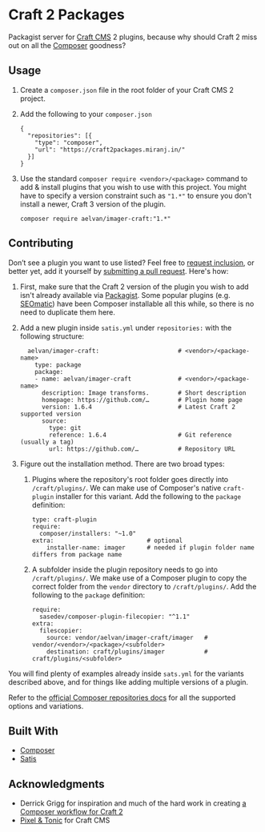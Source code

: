 Craft 2 Packages
================
Packagist server for [Craft CMS] 2 plugins, because why should Craft 2 miss out on
all the [Composer][] goodness?

[composer]:https://getcomposer.org/
[craft cms]:https://craftcms.com/



Usage
-----
1.  Create a `composer.json` file in the root folder of your Craft CMS 2 project.

2.  Add the following to your `composer.json`
    ```
    {
      "repositories": [{
        "type": "composer",
        "url": "https://craft2packages.miranj.in/"
      }]
    }
    ```

3.  Use the standard `composer require <vendor>/<package>` command to add & install plugins
    that you wish to use with this project. You might have to specify a version constraint
    such as `"1.*"` to ensure you don't install a newer, Craft 3 version of the plugin.
    ```
    composer require aelvan/imager-craft:"1.*"
    ```


Contributing
------------
Don’t see a plugin you want to use listed? Feel free to [request inclusion][issue], or better yet, add it yourself by [submitting a pull request][pull].
Here's how:

1.  First, make sure that the Craft 2 version of the plugin you wish to add isn't already available
    via [Packagist][]. Some popular plugins (e.g. [SEOmatic][]) have been Composer installable
    all this while, so there is no need to duplicate them here.

2.  Add a new plugin inside `satis.yml` under `repositories:` with the following structure:
        
          aelvan/imager-craft:                      # <vendor>/<package-name>
            type: package
            package:
            - name: aelvan/imager-craft             # <vendor>/<package-name>
              description: Image transforms.        # Short description
              homepage: https://github.com/…        # Plugin home page
              version: 1.6.4                        # Latest Craft 2 supported version
              source:
                type: git
                reference: 1.6.4                    # Git reference (usually a tag)
                url: https://github.com/…           # Repository URL

3.  Figure out the installation method. There are two broad types:
    
    1.  Plugins where the repository's root folder goes directly into `/craft/plugins/`.
        We can make use of Composer's native `craft-plugin` installer for this variant.
        Add the following to the `package` definition:
        
            type: craft-plugin
            require:
              composer/installers: "~1.0"
            extra:                          # optional
                installer-name: imager      # needed if plugin folder name differs from package name

        
    2.  A subfolder inside the plugin repository needs to go into `/craft/plugins/`.
        We make use of a Composer plugin to copy the correct folder from the `vendor`
        directory to `/craft/plugins/`. Add the following to the `package` definition:
        
            require:
              sasedev/composer-plugin-filecopier: "^1.1"
            extra:
              filescopier:
                source: vendor/aelvan/imager-craft/imager   # vendor/<vendor>/<package>/<subfolder>
                destination: craft/plugins/imager           # craft/plugins/<subfolder>

You will find plenty of examples already inside `sats.yml` for the variants described above,
and for things like adding multiple versions of a plugin.

Refer to the [official Composer repositories docs][repo docs] for all the supported options and variations.

[packagist]:https://packagist.org/
[seomatic]:https://packagist.org/packages/nystudio107/seomatic
[pull]:https://help.github.com/articles/creating-a-pull-request-from-a-fork/
[issue]:https://github.com/miranj/craft-packages/issues/new
[repo docs]:https://getcomposer.org/doc/05-repositories.md#package-2



Built With
----------
- [Composer][]
- [Satis](https://github.com/composer/satis)



Acknowledgments
---------------
- Derrick Grigg for inspiration and much of the hard work in creating [a Composer workflow for Craft 2](https://dgrigg.com/blog/setting-up-a-craftcms-website-and-plugins-with-composer)
- [Pixel & Tonic](https://pixelandtonic.com/) for Craft CMS
